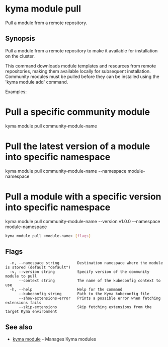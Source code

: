 # kyma module pull

Pull a module from a remote repository.

## Synopsis

Pull a module from a remote repository to make it available for installation on the cluster.

This command downloads module templates and resources from remote repositories,
making them available locally for subsequent installation. Community modules
must be pulled before they can be installed using the 'kyma module add' command.

Examples:
  # Pull a specific community module
  kyma module pull community-module-name

  # Pull the latest version of a module into specific namespace
  kyma module pull community-module-name --namespace module-namespace

  # Pull a module with a specific version into specific namespace
  kyma module pull community-module-name --version v1.0.0 --namespace module-namespace

```bash
kyma module pull <module-name> [flags]
```

## Flags

```text
  -n, --namespace string        Destination namespace where the module is stored (default "default")
  -v, --version string          Specify version of the community module to pull
      --context string          The name of the kubeconfig context to use
  -h, --help                    Help for the command
      --kubeconfig string       Path to the Kyma kubeconfig file
      --show-extensions-error   Prints a possible error when fetching extensions fails
      --skip-extensions         Skip fetching extensions from the target Kyma environment
```

## See also

* [kyma module](kyma_module.md) - Manages Kyma modules
